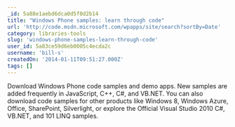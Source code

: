 ```yaml
---
_id: 5a88e1aebd6dca0d5f0d2b14
title: "Windows Phone samples: learn through code"
url: 'http://code.msdn.microsoft.com/wpapps/site/search?sortBy=Date'
category: libraries-tools
slug: 'windows-phone-samples-learn-through-code'
user_id: 5a83ce59d6eb0005c4ecda2c
username: 'bill-s'
createdOn: '2014-01-11T09:51:27.000Z'
tags: []
---
```


Download Windows Phone code samples and demo apps. New samples are added frequently in JavaScript, C++, C#, and VB.NET.
You can also download code samples for other products like Windows 8, Windows Azure, Office, SharePoint, Silverlight, or explore the Official Visual Studio 2010 C#, VB.NET, and 101 LINQ samples.
